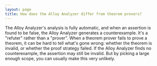 ```yaml
---
layout: page
title: How does the Alloy Analyzer differ from theorem provers?
---
```


The Alloy Analyzer's analysis is fully automatic, and when an assertion is found to be false, the Alloy Analyzer generates a counterexample. It's a "refuter" rather than a "prover". When a theorem prover fails to prove a theorem, it can be hard to tell what's gone wrong: whether the theorem is invalid, or whether the proof strategy failed. If the Alloy Analyzer finds no counterexample, the assertion may still be invalid. But by picking a large enough scope, you can usually make this very unlikely.
